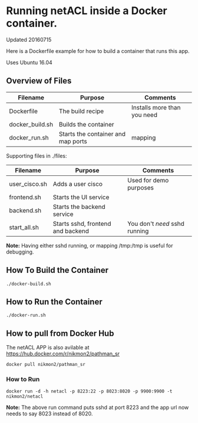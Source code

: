 # Running netACL inside a Docker container.

Updated 20160715

Here is a Dockerfile example for how to build a container that runs this app.

Uses Ubuntu 16.04

## Overview of Files

| Filename        | Purpose                            | Comments                   |
|-----------------|------------------------------------|----------------------------|
| Dockerfile      | The build recipe                   | Installs more than you need
| docker_build.sh | Builds the container               |
| docker_run.sh   | Starts the container and map ports | mapping

Supporting files in ./files:

| Filename        | Purpose                            | Comments                   |
|-----------------|------------------------------------|----------------------------|
| user_cisco.sh | Adds a user cisco          | Used for demo purposes
| frontend.sh   | Starts the UI service |
| backend.sh    | Starts the backend service |
| start_all.sh  | Starts sshd, frontend and backend | You don't *need* sshd running

**Note:** Having either sshd running, or mapping /tmp:/tmp is useful for debugging.

## How To Build the Container

```
./docker-build.sh
```


## How to Run the Container

```
./docker-run.sh
```


## How to pull from Docker Hub
The netACL APP is also avilable at <https://hub.docker.com/r/nikmon2/pathman_sr>

```
docker pull nikmon2/pathman_sr
```

### How to Run
```
docker run -d -h netacl -p 8223:22 -p 8023:8020 -p 9900:9900 -t nikmon2/netacl

```
**Note:** The above run command puts sshd at port 8223 and the app url now needs to say 8023 instead of 8020.


